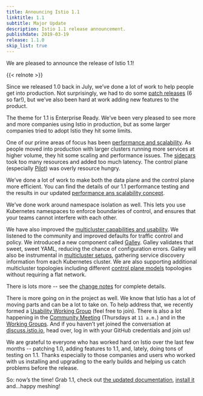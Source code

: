 ```yaml
---
title: Announcing Istio 1.1
linktitle: 1.1
subtitle: Major Update
description: Istio 1.1 release announcement.
publishdate: 2019-03-19
release: 1.1.0
skip_list: true
---
```


We are pleased to announce the release of Istio 1.1!

{{< relnote >}}

Since we released 1.0 back in July, we’ve done a lot of work to help people get
into production. Not surprisingly, we had to do some [patch releases](/pt-br/news)
(6 so far!), but we’ve also been hard at work adding new features to the
product.

The theme for 1.1 is Enterprise Ready. We’ve been very pleased to see more and
more companies using Istio in production, but as some larger companies tried to
adopt Istio they hit some limits.

One of our prime areas of focus has been [performance and scalability](https://archive.istio.io/v1.1/docs/ops/deployment/performance-and-scalability/).
As people moved into production with larger clusters running more services at
higher volume, they hit some scaling and performance issues. The
[sidecars](/pt-br/docs/concepts/traffic-management/#sidecars) took too many resources
and added too much latency. The control plane (especially
[Pilot](/pt-br/docs/ops/deployment/architecture/#pilot)) was overly
resource hungry.

We’ve done a lot of work to make both the data plane and the control plane more
efficient. You can find the details of our 1.1 performance testing and the
results in our updated [performance ans scalability concept](https://archive.istio.io/v1.1/docs/ops/deployment/performance-and-scalability/).

We’ve done work around namespace isolation as well. This lets you use
Kubernetes namespaces to enforce boundaries of control, and ensures that your
teams cannot interfere with each other.

We have also improved the [multicluster capabilities and usability](/pt-br/docs/ops/deployment/deployment-models/).
We listened to the community and improved defaults for traffic control and
policy. We introduced a new component called
[Galley](https://archive.istio.io/v1.1/docs/concepts/what-is-istio/#galley). Galley validates that sweet,
sweet YAML, reducing the chance of configuration errors. Galley will also be
instrumental in [multicluster setups](/pt-br/docs/setup/install/multicluster/),
gathering service discovery information from each Kubernetes cluster. We are
also supporting additional multicluster topologies including different
[control plane models](/pt-br/docs/ops/deployment/deployment-models/#control-plane-models)
topologies without requiring a flat network.

There is lots more -- see the [change notes](./change-notes) for complete
details.

There is more going on in the project as well. We know that Istio has a lot of
moving parts and can be a lot to take on. To help address that, we recently
formed a [Usability Working Group](https://github.com/istio/community/blob/master/WORKING-GROUPS.md#working-group-meetings)
(feel free to join). There is also a lot happening in the [Community
Meeting](https://github.com/istio/community#community-meeting) (Thursdays at
`11 a.m.`) and in the [Working
Groups](https://github.com/istio/community/blob/master/WORKING-GROUPS.md). And
if you haven’t yet joined the conversation at
[discuss.istio.io](https://discuss.istio.io), head over, log in with your
GitHub credentials and join us!

We are grateful to everyone who has worked hard on Istio over the last few
months -- patching 1.0, adding features to 1.1, and, lately, doing tons of
testing on 1.1. Thanks especially to those companies and users who worked with
us installing and upgrading to the early builds and helping us catch problems
before the release.

So: now’s the time! Grab 1.1, check out [the updated documentation](/pt-br/docs/),
[install it](/pt-br/docs/setup/) and...happy meshing!
